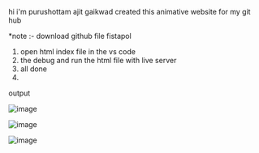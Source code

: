 hi i'm purushottam ajit gaikwad created this animative website for my git hub 

*note :- download github file fistapol

1. open html index file in the vs code
2. the debug and run the html file with live server
3. all done
4. 

output

![image](https://github.com/Prshtt/webdev3/assets/127748666/58f7af37-a9a8-45c5-bbb2-0a62f8366fe6)

![image](https://github.com/Prshtt/webdev3/assets/127748666/8055aa64-5b34-4100-aabb-6b99780bd2cd)

![image](https://github.com/Prshtt/webdev3/assets/127748666/88731763-fe81-436c-b7e2-0086351480a4)


